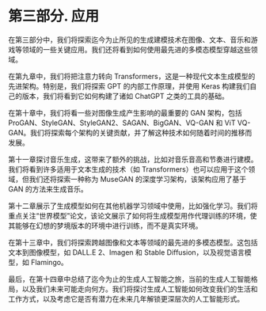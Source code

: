 # 第三部分. 应用

在第三部分中，我们将探索迄今为止所见的生成建模技术在图像、文本、音乐和游戏等领域的一些关键应用。我们还将看到如何使用最先进的多模态模型穿越这些领域。

在第九章中，我们将把注意力转向 Transformers，这是一种现代文本生成模型的先进架构。特别是，我们将探索 GPT 的内部工作原理，并使用 Keras 构建我们自己的版本，我们将看到它如何构建了诸如 ChatGPT 之类的工具的基础。

在第十章中，我们将看一些对图像生成产生影响的最重要的 GAN 架构，包括 ProGAN、StyleGAN、StyleGAN2、SAGAN、BigGAN、VQ-GAN 和 ViT VQ-GAN。我们将探索每个架构的关键贡献，并了解这种技术如何随着时间的推移而发展。

第十一章探讨音乐生成，这带来了额外的挑战，比如对音乐音高和节奏进行建模。我们将看到许多适用于文本生成的技术（如 Transformers）也可以应用于这个领域，但我们还将探索一种称为 MuseGAN 的深度学习架构，该架构应用了基于 GAN 的方法来生成音乐。

第十二章展示了生成模型如何在其他机器学习领域中使用，比如强化学习。我们将重点关注“世界模型”论文，该论文展示了如何将生成模型用作代理训练的环境，使其能够在幻想的梦境版本的环境中进行训练，而不是真实环境。

在第十三章中，我们将探索跨越图像和文本等领域的最先进的多模态模型。这包括文本到图像模型，如 DALL.E 2、Imagen 和 Stable Diffusion，以及视觉语言模型，如 Flamingo。

最后，在第十四章中总结了迄今为止的生成人工智能之旅，当前的生成人工智能格局，以及我们未来可能走向何方。我们将探讨生成人工智能如何改变我们的生活和工作方式，以及考虑它是否有潜力在未来几年解锁更深层次的人工智能形式。

